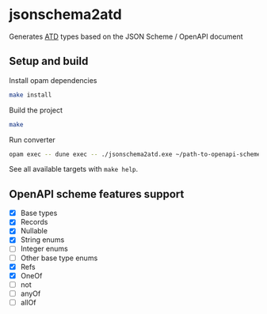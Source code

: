 # jsonschema2atd

Generates [ATD](https://github.com/ahrefs/atd) types based on the JSON Scheme / OpenAPI document

## Setup and build

Install opam dependencies

```bash
make install
```

Build the project

```bash
make
```

Run converter

```bash
opam exec -- dune exec -- ./jsonschema2atd.exe ~/path-to-openapi-scheme
```

See all available targets with `make help`.

## OpenAPI scheme features support

- [X] Base types
- [X] Records
- [X] Nullable
- [X] String enums
- [ ] Integer enums
- [ ] Other base type enums
- [X] Refs
- [X] OneOf
- [ ] not
- [ ] anyOf
- [ ] allOf
